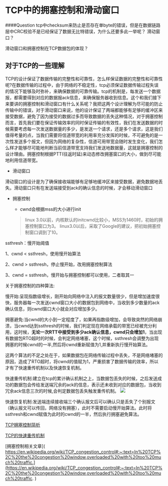 # TCP中的拥塞控制和滑动窗口

####Question
tcp中checksum来防止是否存在单byte的错误，但是在数据链路层中CRC校验不是已经保证了数据无比特错误，为什么还要多此一举呢？
滑动窗口？

滑动窗口和拥塞控制在TCP数据包的体现？

## 对于TCP的一些理解
TCP的设计保证了数据传输的完整性和可靠性，怎么样保证数据的完整性和可靠性呢?在数据传输的过程中，由于网络的不稳定性，tcp必须保证数据传输过程失误的情况下能够及时弥补，来确保数据的可靠传输。tcp的机制是，每发送一个数据报，都需要得到对应的数据报ack信息，来确保服务器收到信息。这个和我们接下来要讲的拥塞控制和滑动窗口有什么关系呢？我把这两个设计理解为尽可能的防止传输中的错误，对于滑动窗口来说，他的设计保证了两端都能够有足够的缓冲区来接受数据，避免了因为接受的数据过多而导致数据的丢失这种情况，对于拥塞控制而言，首先我们要在保证传输效率的同时保证传输的有效性，我们在发送数据的时候需要考虑每一次发送数据量的多少，是发送一个请求，还是多个请求，这是我们值得考量的点，当我们需要将信道带宽的利用率充分发挥的时候，不可避免的是一次性发送多个报文，但因为网络的复杂性，信道可用带宽会随时发生变化，我们怎么样才能够尽可能地判断当前信道带宽支持我们发送地数据量，这就是拥塞控制的设计理由。拥塞控制根据PTT(往返时延)来动态修改拥塞窗口的大小，做到尽可能地利用信道带宽。

+ 滑动窗口

滑动窗口的设计是为了确保接收端能够有足够地缓冲区来接受数据，避免数据地丢失。滑动窗口只有在发送端接受到ack的确认信息的时候，才会移动滑动窗口

+ 拥塞控制
 
  + cwnd会根据mss的大小进行init
  > linux 3.0以前，内核默认的initcwnd比较小，MSS为1460时，初始的拥塞控制窗口为3。
 linux3.0以后，采取了Google的建议，把初始拥塞控制窗口调到了10。


ssthresh：慢开始阈值

   1、cwnd < ssthresh，使用慢开始算法

   2、cwnd > ssthresh，停止慢开始，改用拥塞控制算法

   3、cwnd = ssthresh，慢开始与拥塞控制都可以使用，二者取其一


关于拥塞控制的四种算法:

慢开始:呈现指数级增长，刚开始向网络中注入的报文数量很少，但是增加速度很快，服务器每一次发送cwnd窗口大小的数据包到网络中，当收到多少数量的ack确认信息，则cwnd窗口大小就会对应增加多少。

拥塞避免:当cwnd的大小到一定程度了，如果再指数级增加，会导致突然的网络崩溃，当cwnd达到ssthresh的时候，我们判定现在网络承载的带宽已经被充分利用，这时候，**无论一次RTT中接受到多少ack确认信息，cwnd只会增加1**，当出现有数据包RTO超时的时候，会判定网络堵塞，这个时候，ssthresh会调整为出现拥塞的时候cwnd的一半,然后将cwnd重新赋值为1,并重新执行慢开始算法。


这两个算法的不足之处在于，如果数据包在网络传输过程中丢失，不是网络堵塞的原因，造成了RTO超时，将cwnd的值赋为1，严重损害了数据传输的效率，所以才有了快速重传机制以及快速恢复机制。

快速重传机制:建立在tcp的累计确认机制之上，当数据包丢失的时候，之后发送成功的数据包会传给发送端冗余的ack的信息，表示还未收到对应的数据包，当收到冗余ack信息三次的时候,会判定数据包丢失触发重传机制。
![](https://img-blog.csdnimg.cn/20200514225454520.png?x-oss-process=image/watermark,type_ZmFuZ3poZW5naGVpdGk,shadow_10,text_aHR0cHM6Ly9ibG9nLmNzZG4ubmV0L3FxXzM3NDM3OTgz,size_16,color_FFFFFF,t_70)

快速恢复机制:发送端连续接收端三个确认报文后可以确认只是丢失了个别报文（确认报文可以传回，网络没有拥塞），此时不需要启动慢开始算法。此时将ssthresh和cwnd赋值为此时的cwnd的一半，然后执行拥塞避免算法。



[TCP拥塞控制简析]( https://blog.csdn.net/qq_37437983/article/details/106130645?ops_request_misc=%257B%2522request%255Fid%2522%253A%2522165552466216780357291802%2522%252C%2522scm%2522%253A%252220140713.130102334.pc%255Fall.%2522%257D&request_id=165552466216780357291802&biz_id=0&utm_medium=distribute.pc_search_result.none-task-blog-2~all~first_rank_ecpm_v1~rank_v31_ecpm-4-106130645-null-null.142^v17^pc_search_result_control_group,157^v15^new_3&utm_term=cwnd%E5%92%8Cssthresh%E6%98%AF%E4%BB%80%E4%B9%88&spm=1018.2226.3001.4187 )


[TCP的快速重传机制]( https://blog.csdn.net/whgtheone/article/details/80983882?ops_request_misc=&request_id=&biz_id=102&utm_term=tcp%E6%80%8E%E4%B9%88%E5%86%B3%E5%AE%9A%E9%87%8D%E4%BC%A0&utm_medium=distribute.pc_search_result.none-task-blog-2~all~sobaiduweb~default-1-80983882.142^v17^pc_search_result_control_group,157^v15^new_3&spm=1018.2226.3001.4187 )





[拥塞控制相关文章]( https://en.wikipedia.org/wiki/TCP_congestion_control#:~:text=In%20TCP%2C%20the%20congestion%20window,overloaded%20with%20too%20much%20traffic.](https://en.wikipedia.org/wiki/TCP_congestion_control#:~:text=In%20TCP%2C%20the%20congestion%20window,overloaded%20with%20too%20much%20traffic. )

  